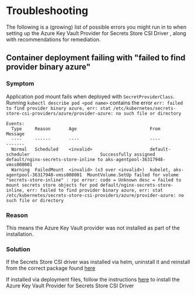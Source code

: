 # Troubleshooting
The following is a (growing) list of possible errors you might run in to when setting up the Azure Key Vault Provider for Secrets Store CSI Driver , along with recommendations for remediation.

## Container deployment failing with "failed to find provider binary azure"
### Symptom
Application pod mount fails when deployed with `SecretProviderClass`. Running `kubectl describe pod <pod name>` contains the error `err: failed to find provider binary azure, err: stat /etc/kubernetes/secrets-store-csi-providers/azure/provider-azure: no such file or directory`
```
Events:
  Type     Reason       Age                            From                                        Message
  ----     ------       ----                           ----                                        -------
  Normal   Scheduled    <invalid>                      default-scheduler                           Successfully assigned default/nginx-secrets-store-inline to aks-agentpool-36317948-vmss000001
  Warning  FailedMount  <invalid> (x3 over <invalid>)  kubelet, aks-agentpool-36317948-vmss000001  MountVolume.SetUp failed for volume "secrets-store-inline" : rpc error: code = Unknown desc = failed to mount secrets store objects for pod default/nginx-secrets-store-inline, err: failed to find provider binary azure, err: stat /etc/kubernetes/secrets-store-csi-providers/azure/provider-azure: no such file or directory
```

### Reason
This means the Azure Key Vault provider was not installed as part of the installation.

### Solution
If the Secrets Store CSI driver was installed via helm, uninstall it and reinstall from the correct package found [here](https://github.com/Azure/secrets-store-csi-driver-provider-azure/blob/master/charts/csi-secrets-store-provider-azure/README.md)

If installed via deployment files, follow the instructions [here](https://github.com/Azure/secrets-store-csi-driver-provider-azure/blob/master/docs/install-yamls.md) to install the Azure Key Vault Provider for Secrets Store CSI Driver
